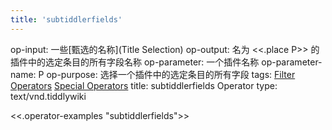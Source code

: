 ```yaml
---
title: 'subtiddlerfields'
---
```


op-input: 一些[甄选的名称](Title Selection)
op-output: 名为 <<.place P>> 的插件中的选定条目的所有字段名称
op-parameter: 一个插件名称
op-parameter-name: P
op-purpose: 选择一个插件中的选定条目的所有字段
tags: [Filter Operators](#Filter%20Operators) [Special Operators](#Special%20Operators)
title: subtiddlerfields Operator
type: text/vnd.tiddlywiki

<<.operator-examples "subtiddlerfields">>
